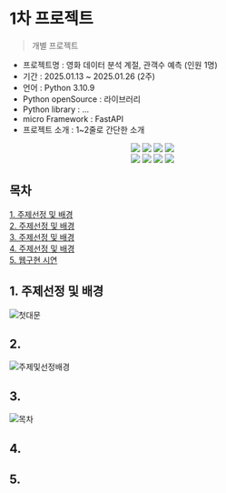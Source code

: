 # 1차 프로젝트
> 개별 프로젝트

- 프로젝트명 : 영화 데이터 분석 계절, 관객수 예측 (인원 1명)
- 기간 : 2025.01.13 ~ 2025.01.26 (2주)
- 언어 : Python 3.10.9
- Python openSource : 라이브러리
- Python library : ...
- micro Framework : FastAPI
- 프로젝트 소개 :  1~2줄로 간단한 소개

<div align=center> 
  <img src="https://img.shields.io/badge/python-3776AB?style=for-the-badge&logo=python&logoColor=white"> 
  <img src="https://img.shields.io/badge/tensorflow-55ff55?style=for-the-badge&logo=fastapi&logoColor=white">
  <img src="https://img.shields.io/badge/sklearn-55ff55?style=for-the-badge&logo=fastapi&logoColor=white">
  <img src="https://img.shields.io/badge/fastapi-FF0000?style=for-the-badge&logo=fastapi&logoColor=white">
</div>
<div align=center> 
  <img src="https://img.shields.io/badge/bootstrap-7952B3?style=for-the-badge&logo=bootstrap&logoColor=white">
  <img src="https://img.shields.io/badge/html5-E34F26?style=for-the-badge&logo=html5&logoColor=white"> 
  <img src="https://img.shields.io/badge/css-1572B6?style=for-the-badge&logo=css3&logoColor=white"> 
  <img src="https://img.shields.io/badge/jquery-0769AD?style=for-the-badge&logo=jquery&logoColor=white">
</div>

## 목차
[1. 주제선정 및 배경](https://github.com/yeonhwa88/1stPersonalProject?tab=readme-ov-file#1-%EC%A3%BC%EC%A0%9C%EC%84%A0%EC%A0%95-%EB%B0%8F-%EB%B0%B0%EA%B2%BD)<br>
[2. 주제선정 및 배경](https://github.com/yeonhwa88/1stPersonalProject?tab=readme-ov-file#2)<br>
[3. 주제선정 및 배경](https://github.com/yeonhwa88/1stPersonalProject?tab=readme-ov-file#3)<br>
[4. 주제선정 및 배경](https://github.com/yeonhwa88/1stPersonalProject?tab=readme-ov-file#4)<br>
[5. 웹구현 시연](https://github.com/yeonhwa88/1stPersonalProject?tab=readme-ov-file#5)<br>

## 1. 주제선정 및 배경
![첫대문](https://github.com/user-attachments/assets/7f1ff336-4bdd-43e2-b9dc-bf805cb7c318)
## 2.
![주제및선정배경](https://github.com/user-attachments/assets/5f1ade67-551a-4f62-af56-e2afbdb878d5)
## 3.
![목차](https://github.com/user-attachments/assets/36fd34c3-08c9-4352-acfe-78c19372d294)
## 4.

## 5.


